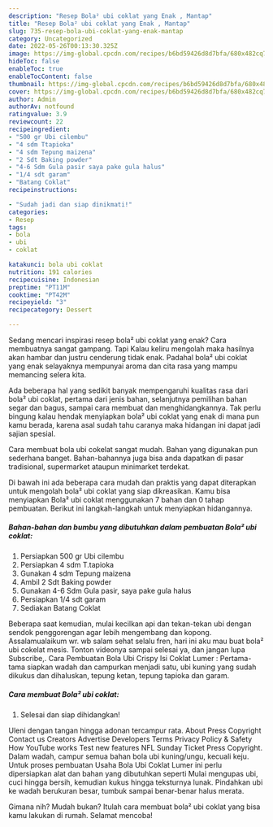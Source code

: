 ```yaml
---
description: "Resep Bola² ubi coklat yang Enak , Mantap"
title: "Resep Bola² ubi coklat yang Enak , Mantap"
slug: 735-resep-bola-ubi-coklat-yang-enak-mantap
category: Uncategorized
date: 2022-05-26T00:13:30.325Z
image: https://img-global.cpcdn.com/recipes/b6bd59426d8d7bfa/680x482cq70/bola-ubi-coklat-foto-resep-utama.jpg
hideToc: false
enableToc: true
enableTocContent: false
thumbnail: https://img-global.cpcdn.com/recipes/b6bd59426d8d7bfa/680x482cq70/bola-ubi-coklat-foto-resep-utama.jpg
cover: https://img-global.cpcdn.com/recipes/b6bd59426d8d7bfa/680x482cq70/bola-ubi-coklat-foto-resep-utama.jpg
author: Admin
authorAv: notfound
ratingvalue: 3.9
reviewcount: 22
recipeingredient:
- "500 gr Ubi cilembu"
- "4 sdm Ttapioka"
- "4 sdm Tepung maizena"
- "2 Sdt Baking powder"
- "4-6 Sdm Gula pasir saya pake gula halus"
- "1/4 sdt garam"
- "Batang Coklat"
recipeinstructions:

- "Sudah jadi dan siap dinikmati!"
categories:
- Resep
tags:
- bola
- ubi
- coklat

katakunci: bola ubi coklat 
nutrition: 191 calories
recipecuisine: Indonesian
preptime: "PT11M"
cooktime: "PT42M"
recipeyield: "3"
recipecategory: Dessert

---
```



Sedang mencari inspirasi resep bola² ubi coklat yang enak? Cara membuatnya sangat gampang. Tapi Kalau keliru mengolah maka hasilnya akan hambar dan justru cenderung tidak enak. Padahal bola² ubi coklat yang enak selayaknya mempunyai aroma dan cita rasa yang mampu memancing selera kita.


Ada beberapa hal yang sedikit banyak mempengaruhi kualitas rasa dari bola² ubi coklat, pertama dari jenis bahan, selanjutnya pemilihan bahan segar dan bagus, sampai cara membuat dan menghidangkannya. Tak perlu bingung kalau hendak menyiapkan bola² ubi coklat yang enak di mana pun kamu berada, karena asal sudah tahu caranya maka hidangan ini dapat jadi sajian spesial.

Cara membuat bola ubi cokelat sangat mudah. Bahan yang digunakan pun sederhana banget. Bahan-bahannya juga bisa anda dapatkan di pasar tradisional, supermarket ataupun minimarket terdekat.


Di bawah ini ada beberapa cara mudah dan praktis yang dapat diterapkan untuk mengolah bola² ubi coklat yang siap dikreasikan. Kamu bisa menyiapkan Bola² ubi coklat menggunakan 7 bahan dan 0 tahap pembuatan. Berikut ini langkah-langkah untuk menyiapkan hidangannya.

<!--inarticleads1-->

##### Bahan-bahan dan bumbu yang dibutuhkan dalam pembuatan Bola² ubi coklat:

1. Persiapkan 500 gr Ubi cilembu
1. Persiapkan 4 sdm T.tapioka
1. Gunakan 4 sdm Tepung maizena
1. Ambil 2 Sdt Baking powder
1. Gunakan 4-6 Sdm Gula pasir, saya pake gula halus
1. Persiapkan 1/4 sdt garam
1. Sediakan Batang Coklat


Beberapa saat kemudian, mulai kecilkan api dan tekan-tekan ubi dengan sendok penggorengan agar lebih mengembang dan kopong. Assalamualaikum wr. wb salam sehat selalu fren, hari ini aku mau buat bola² ubi cokelat mesis. Tonton videonya sampai selesai ya, dan jangan lupa Subscribe,. Cara Pembuatan Bola Ubi Crispy Isi Coklat Lumer : Pertama- tama siapkan wadah dan campurkan menjadi satu, ubi kuning yang sudah dikukus dan dihaluskan, tepung ketan, tepung tapioka dan garam. 

<!--inarticleads2-->

##### Cara membuat Bola² ubi coklat:


1. Selesai dan siap dihidangkan!

Uleni dengan tangan hingga adonan tercampur rata. About Press Copyright Contact us Creators Advertise Developers Terms Privacy Policy &amp; Safety How YouTube works Test new features NFL Sunday Ticket Press Copyright. Dalam wadah, campur semua bahan bola ubi kuning/ungu, kecuali keju. Untuk proses pembuatan Usaha Bola Ubi Coklat Lumer ini perlu dipersiapkan alat dan bahan yang dibutuhkan seperti Mulai mengupas ubi, cuci hingga bersih, kemudian kukus hingga teksturnya lunak. Pindahkan ubi ke wadah berukuran besar, tumbuk sampai benar-benar halus merata. 

Gimana nih? Mudah bukan? Itulah cara membuat bola² ubi coklat yang bisa kamu lakukan di rumah. Selamat mencoba!
